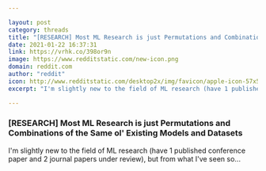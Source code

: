 ```yaml
---

layout: post
category: threads
title: "[RESEARCH] Most ML Research is just Permutations and Combinations of the Same ol' Existing Models and Datasets"
date: 2021-01-22 16:37:31
link: https://vrhk.co/398or9n
image: https://www.redditstatic.com/new-icon.png
domain: reddit.com
author: "reddit"
icon: http://www.redditstatic.com/desktop2x/img/favicon/apple-icon-57x57.png
excerpt: "I'm slightly new to the field of ML research (have 1 published conference paper and 2 journal papers under review), but from what I've seen so..."

---
```


### [RESEARCH] Most ML Research is just Permutations and Combinations of the Same ol' Existing Models and Datasets

I'm slightly new to the field of ML research (have 1 published conference paper and 2 journal papers under review), but from what I've seen so...